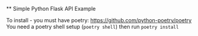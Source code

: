 ** Simple Python Flask API Example<br>

To install - you must have poetry: https://github.com/python-poetry/poetry<br>
You need a poetry shell setup (`poetry shell`) then run `poetry install`
